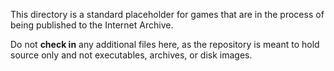 This directory is a standard placeholder for games that are in the
process of being published to the Internet Archive.

Do not **check in** any additional files here, as the repository is
meant to hold source only and not executables, archives, or disk
images.

